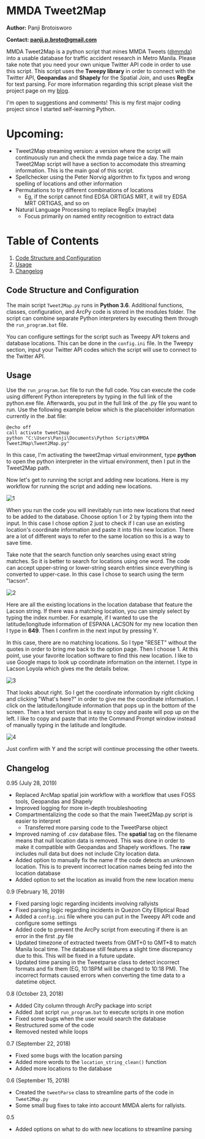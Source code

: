 # MMDA Tweet2Map

**Author:** Panji Brotoisworo

**Contact: [panji.p.broto@gmail.com](mailto:panji.p.broto@gmail.com)**

MMDA Tweet2Map is a python script that mines MMDA Tweets ([@mmda](https://twitter.com/MMDA)) into a usable database for traffic accident research in Metro Manila. Please take note that you need your own unique Twitter API code in order to use this script. This script uses the **Tweepy library** in order to connect with the Twitter API, **Geopandas** and **Shapely** for the Spatial Join, and uses **RegEx** for text parsing. For more information regarding this script please visit the project page on my [blog](https://panjib.wixsite.com/blog/mmdatweet2map).

I'm open to suggestions and comments! This is my first major coding project since I started self-learning Python.

# **Upcoming:**
- Tweet2Map streaming version: a version where the script will continuously run and check the mmda page twice a day. The main Tweet2Map script will have a section to accomodate this streaming information. This is the main goal of this script.
- Spellchecker using the Peter Norvig algorithm to fix typos and wrong spelling of locations and other information
- Permutations to try different combinations of locations
  - Eg, if the script cannot find EDSA ORTIGAS MRT, it will try EDSA MRT ORTIGAS, and so on
- Natural Language Processing to replace RegEx (maybe)
  - Focus primarily on named entity recognition to extract data

# Table of Contents
1. [Code Structure and Configuration](#structure)
2. [Usage](#Usage)
3. [Changelog](#changelog)

## Code Structure and Configuration <a name="structure"></a>
The main script `Tweet2Map.py` runs in **Python 3.6**. Additional functions, classes, configuration, and ArcPy code is stored in the modules folder. The script can combine separate Python interpreters by executing them through the `run_program.bat` file.

You can configure settings for the script such as Tweepy API tokens and database locations. This can be done in the `config.ini` file.
In the Tweepy section, input your Twitter API codes which the script will use to connect to the Twitter API.

## Usage <a name="Usage"></a>
Use the `run_program.bat` file to run the full code. You can execute the code using different Python interepreters by typing in the full link of the python.exe file. Afterwards, you put in the full link of the .py file you want to run. Use the following example below which is the placeholder information currently in the .bat file:
```
@echo off
call activate tweet2map
python "C:\Users\Panji\Documents\Python Scripts\MMDA Tweet2Map\Tweet2Map.py"

```
In this case, I'm activating the tweet2map virtual environment, type **python** to open the python interpreter in the virtual environment, then I put in the Tweet2Map path.

Now let's get to running the script and adding new locations. Here is my workflow for running the script and adding new locations.

![1](https://i.imgur.com/R5p4TpA.png)

When you run the code you will inevitably run into new locations that need to be added to the database. Choose option 1 or 2 by typing them into the input. In this case I chose option 2 just to check if I can use an existing location's coordinate information and paste it into this new location. There are a lot of different ways to refer to the same location so this is a way to save time.

Take note that the search function only searches using exact string matches. So it is better to search for locations using one word. The code can accept upper-string or lower-string search entries since everything is converted to upper-case. In this case I chose to search using the term "lacson".

![2](https://i.imgur.com/QWxDoMb.png)

Here are all the existing locations in the location database that feature the Lacson string. If there was a matching location, you can simply select by typing the index number. For example, if I wanted to use the latitude/longitude information of ESPANA LACSON for my new location then I type in **649**. Then I confirm in the next input by pressing Y.

In this case, there are no matching locations. So I type "RESET" without the quotes in order to bring me back to the option page. Then I choose 1. At this point, use your favorite location software to find this new location. I like to use Google maps to look up coordinate information on the internet. I type in Lacson Loyola which gives me the details below.

![3](https://i.imgur.com/kpYNZRH.png)

That looks about right. So I get the coordinate information by right clicking and clicking "What's here?" in order to give me the coordinate information. I click on the latitude/longitude information that pops up in the bottom of the screen. Then a text version that is easy to copy and paste will pop up on the left. I like to copy and paste that into the Command Prompt window instead of manually typing in the latitude and longitude.

![4](https://i.imgur.com/TNnQwuP.png)

Just confirm with Y and the script will continue processing the other tweets.

## Changelog <a name="changelog"></a>

0.95 (July 28, 2019)
- Replaced ArcMap spatial join workflow with a workflow that uses FOSS tools, Geopandas and Shapely
- Improved logging for more in-depth troubleshooting
- Compartmentalizing the code so that the main Tweet2Map.py script is easier to interpret
  - Transferred more parsing code to the TweetParse object
- Improved naming of .csv database files. The **spatial** tag on the filename means that null location data is removed. This was done in order to make it compatible with Geopandas and Shapely workflows. The **raw** includes null data but does not include City location data.
- Added option to manually fix the name if the code detects an unknown location. This is to prevent incorrect location names being fed into the location database
- Added option to set the location as invalid from the new location menu

0.9 (February 16, 2019)
- Fixed parsing logic regarding incidents involving rallyists
- Fixed parsing logic regarding incidents in Quezon City Elliptical Road
- Added a `config.ini` file where you can put in the Tweepy API code and configure some settings
- Added code to prevent the ArcPy script from executing if there is an error in the first .py file
- Updated timezone of extracted tweets from GMT+0 to GMT+8 to match Manila local time. The database still features a slight time discrepancy due to this. This will be fixed in a future update.
- Updated time parsing in the Tweetparse class to detect incorrect formats and fix them (EG, 10:18PM will be changed to 10:18 PM). The incorrect formats caused errors when converting the time data to a datetime object.

0.8 (October 23, 2018)
- Added City column through ArcPy package into script
- Added .bat script `run_program.bat` to execute scripts in one motion
- Fixed some bugs when the user would search the database
- Restructured some of the code
 - Removed nested while loops

0.7 (September 22, 2018)
- Fixed some bugs with the location parsing
- Added more words to the `location_string_clean()` function
- Added more locations to the database

0.6 (September 15, 2018)
- Created the `tweetParse` class to streamline parts of the code in `Tweet2Map.py`
- Some small bug fixes to take into account MMDA alerts for rallyists.

0.5
- Added options on what to do with new locations to streamline parsing
